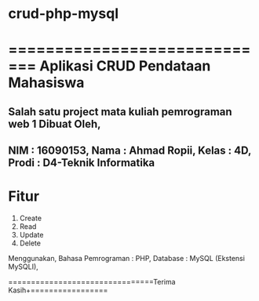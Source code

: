 # crud-php-mysql
=============================
Aplikasi CRUD Pendataan Mahasiswa  
=============================


Salah satu project mata kuliah pemrograman web 1
Dibuat Oleh,
-------------------------------------------------
NIM 	          : 16090153,
Nama		        : Ahmad Ropii,
Kelas  	        : 4D,
Prodi		        : D4-Teknik Informatika
-------------------------------------------------
# Fitur
1. Create
2. Read
3. Update
4. Delete

Menggunakan,
Bahasa Pemrograman 	: PHP,
Database		        : MySQL (Ekstensi MySQLI),

================================Terima Kasih+=================
